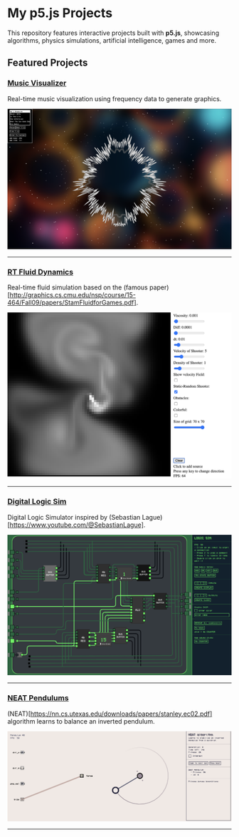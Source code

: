 # My p5.js Projects

This repository features interactive projects built with **p5.js**, showcasing algorithms, physics simulations, artificial intelligence, games and more.

## Featured Projects

### [Music Visualizer](Algorithms/Music_Visualizer/)
Real-time music visualization using frequency data to generate graphics.

![Music Visualizer](assets/MusicViz.png)

---

### [RT Fluid Dynamics](Physics_Simulations/RT_Fluid_Dynamics/)
Real-time fluid simulation based on the (famous paper)[http://graphics.cs.cmu.edu/nsp/course/15-464/Fall09/papers/StamFluidforGames.pdf].

![RT Fluid Dynamics](assets/FluidDynamics.png)

---

### [Digital Logic Sim](Algorithms/Logic_Sim_v3/)
Digital Logic Simulator inspired by (Sebastian Lague)[https://www.youtube.com/@SebastianLague].

![Digital Logic Sim](assets/LogicSim.png)

---

### [NEAT Pendulums](IAs/Smart_Pendulums_V2/)
(NEAT)[https://nn.cs.utexas.edu/downloads/papers/stanley.ec02.pdf] algorithm learns to balance an inverted pendulum.

![NEAT Pendulums](assets/NeatPendulums.png)

---